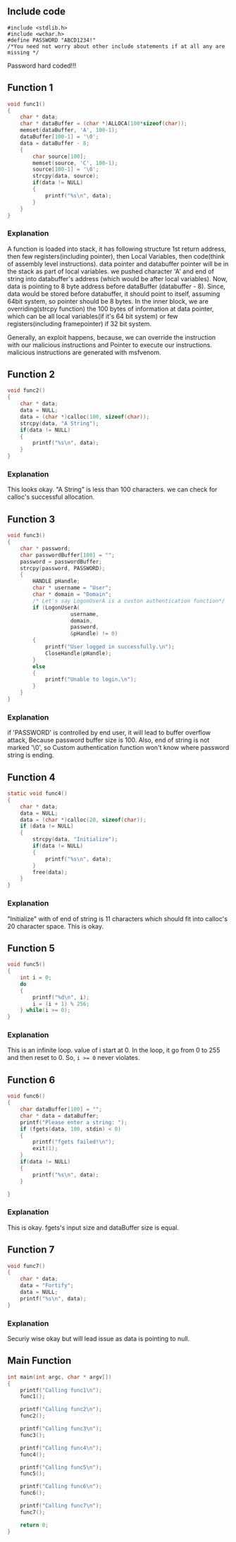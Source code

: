 ## Include code
``` #include <stdio.h>
#include <stdlib.h>
#include <wchar.h>
#define PASSWORD "ABCD1234!"
/*You need not worry about other include statements if at all any are missing */
```
Password hard coded!!!

## Function 1

```c
void func1()
{
    char * data;
    char * dataBuffer = (char *)ALLOCA(100*sizeof(char));
    memset(dataBuffer, 'A', 100-1);
    dataBuffer[100-1] = '\0';
    data = dataBuffer - 8;
    {
        char source[100];
        memset(source, 'C', 100-1); 
        source[100-1] = '\0'; 
        strcpy(data, source);
        if(data != NULL) 
        {
            printf("%s\n", data);
        }
    }
}
```
### Explanation
A function is loaded into stack, it has following structure
1st return address, then few registers(including pointer), then Local Variables, then code(think of assembly level instructions). data pointer and databuffer pointer will be in the stack as part of local variables. we pushed character 'A' and end of string into databuffer's address (which would be after local variables). Now, data is pointing to 8 byte address before dataBuffer (databuffer - 8). Since, data would be stored before databuffer, it should point to itself, assuming 64bit system, so pointer should be 8 bytes. 
In the inner block, we are overriding(strcpy function) the 100 bytes of information at data pointer, which can be all local variables(if it's 64 bit system) or few registers(including framepointer) if  32 bit system. 

Generally, an exploit happens, because, we can override the instruction with our malicious instructions and Pointer to execute our instructions. malicious instructions are generated with msfvenom.

## Function 2
```c
void func2()
{
    char * data;
    data = NULL;
    data = (char *)calloc(100, sizeof(char));
    strcpy(data, "A String");
    if(data != NULL) 
    {
        printf("%s\n", data);
    }
}
```
### Explanation 
This looks okay. "A String" is less than 100 characters. we can check for calloc's successful allocation. 

## Function 3
```c
void func3()
{
    char * password;
    char passwordBuffer[100] = "";
    password = passwordBuffer;
    strcpy(password, PASSWORD);
    {
        HANDLE pHandle;
        char * username = "User";
        char * domain = "Domain";
        /* Let's say LogonUserA is a custon authentication function*/
        if (LogonUserA(
                    username,
                    domain,
                    password,
                    &pHandle) != 0)
        {
            printf("User logged in successfully.\n");
            CloseHandle(pHandle);
        }
        else
        {
            printf("Unable to login.\n");
        }
    }
}
```
### Explanation 
if 'PASSWORD' is controlled by end user, it will lead to buffer overflow attack, Because password buffer size is 100. Also, end of string is not marked '\0', so Custom authentication function won't know where password string is ending. 
## Function 4
```c
static void func4()
{
    char * data;
    data = NULL;
    data = (char *)calloc(20, sizeof(char));
    if (data != NULL)
    {
        strcpy(data, "Initialize");
        if(data != NULL) 
        {
            printf("%s\n", data);
        }
        free(data);
    }
}
```
### Explanation 
"Initialize" with of end of string is 11 characters which should fit into calloc's 20 character space. This is okay.
## Function 5
```c
void func5() 
{
    int i = 0;
    do
    {
        printf("%d\n", i);
        i = (i + 1) % 256;
    } while(i >= 0);
}
```
### Explanation 
This is an infinite loop. value of i start at 0. In the loop, it go from 0 to 255 and then reset to 0. So, `i >= 0` never violates.
## Function 6
```c
void func6()
{
    char dataBuffer[100] = "";
    char * data = dataBuffer;
    printf("Please enter a string: ");
    if (fgets(data, 100, stdin) < 0)
    {
        printf("fgets failed!\n");
        exit(1);
    }
    if(data != NULL) 
    {
        printf("%s\n", data);
    }

}
```
### Explanation 
This is okay. fgets's input size and dataBuffer size is equal.
## Function 7
```c
void func7()
{
    char * data;
    data = "Fortify";
    data = NULL;
    printf("%s\n", data);
}
```
### Explanation 
Securiy wise okay but will lead issue as data is pointing to null.
## Main Function
```c
int main(int argc, char * argv[])
{
    printf("Calling func1\n");
    func1();

    printf("Calling func2\n");
    func2();

    printf("Calling func3\n");
    func3();

    printf("Calling func4\n");
    func4();

    printf("Calling func5\n");
    func5();

    printf("Calling func6\n");
    func6();

    printf("Calling func7\n");
    func7();

    return 0;
}
```